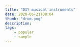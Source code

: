 ```yaml
---
title: "DIY musical instruments"
date: 2020-06-21T08:04
thumb: "drum.png"
description:
tags: 
    - popular
    - sample
---
```



